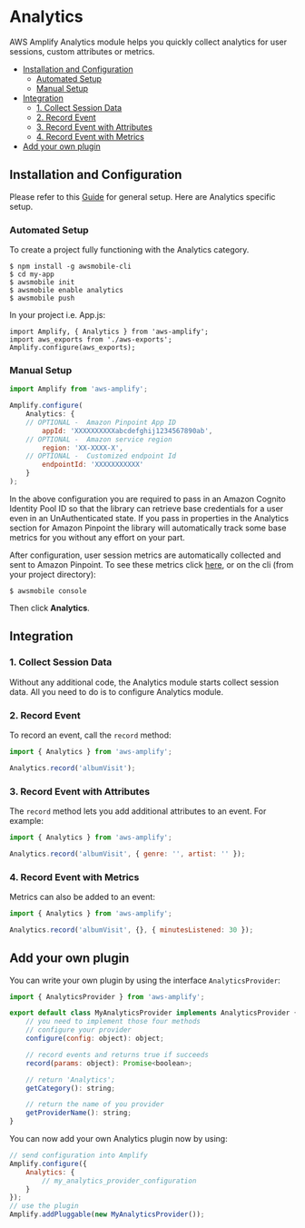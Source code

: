 # Analytics

AWS Amplify Analytics module helps you quickly collect analytics for user sessions, custom attributes or metrics.

* [Installation and Configuration](#installation-and-configuration)
  - [Automated Setup](#automated-setup)
  - [Manual Setup](#manual-setup)
* [Integration](#integration)
  - [1. Collect Session Data](#1-collect-session-data)
  - [2. Record Event](#2-record-event)
  - [3. Record Event with Attributes](#3-record-event-with-attributes)
  - [4. Record Event with Metrics](#4-record-event-with-metrics)
* [Add your own plugin](#add-your-own-plugin)

## Installation and Configuration

Please refer to this [Guide](install_n_config.md) for general setup. Here are Analytics specific setup.

### Automated Setup

To create a project fully functioning with the Analytics category.

```
$ npm install -g awsmobile-cli
$ cd my-app
$ awsmobile init
$ awsmobile enable analytics
$ awsmobile push
```

In your project i.e. App.js:

```
import Amplify, { Analytics } from 'aws-amplify';
import aws_exports from './aws-exports';
Amplify.configure(aws_exports);
```

### Manual Setup

```js
import Amplify from 'aws-amplify';

Amplify.configure(
    Analytics: {
    // OPTIONAL -  Amazon Pinpoint App ID
        appId: 'XXXXXXXXXXabcdefghij1234567890ab',
    // OPTIONAL -  Amazon service region
        region: 'XX-XXXX-X',
    // OPTIONAL -  Customized endpoint Id
        endpointId: 'XXXXXXXXXXX'
    } 
);

```

In the above configuration you are required to pass in an Amazon Cognito Identity Pool ID so that the library can retrieve base credentials for a user even in an UnAuthenticated state. If you pass in properties in the Analytics section for Amazon Pinpoint the library will automatically track some base metrics for you without any effort on your part. 

After configuration, user session metrics are automatically collected and sent to Amazon Pinpoint. To see these metrics click [here](https://console.aws.amazon.com/pinpoint/home/), or on the cli (from your project directory):

```
$ awsmobile console
```

Then click **Analytics**.

## Integration

### 1. Collect Session Data

Without any additional code, the Analytics module starts collect session data. All you need to do is to configure Analytics module.

### 2. Record Event

To record an event, call the `record` method:

```js
import { Analytics } from 'aws-amplify';

Analytics.record('albumVisit');
```

### 3. Record Event with Attributes

The `record` method lets you add additional attributes to an event. For example:

```js
import { Analytics } from 'aws-amplify';

Analytics.record('albumVisit', { genre: '', artist: '' });
```

### 4. Record Event with Metrics

Metrics can also be added to an event:

```js
import { Analytics } from 'aws-amplify';

Analytics.record('albumVisit', {}, { minutesListened: 30 });
```

## Add your own plugin
You can write your own plugin by using the interface ```AnalyticsProvider```:
```js
import { AnalyticsProvider } from 'aws-amplify';

export default class MyAnalyticsProvider implements AnalyticsProvider {
    // you need to implement those four methods
    // configure your provider
    configure(config: object): object;

    // record events and returns true if succeeds
    record(params: object): Promise<boolean>;

    // return 'Analytics';
    getCategory(): string;

    // return the name of you provider
    getProviderName(): string;
}
```

You can now add your own Analytics plugin now by using:
```js
// send configuration into Amplify
Amplify.configure({
    Analytics: { 
        // my_analytics_provider_configuration 
    }
});
// use the plugin
Amplify.addPluggable(new MyAnalyticsProvider());
```
